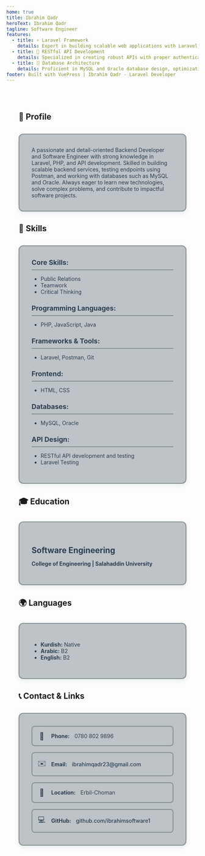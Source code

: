 ```yaml
---
home: true
title: Ibrahim Qadr
heroText: Ibrahim Qadr
tagline: Software Engineer
features:
  - title: ⚡ Laravel Framework
    details: Expert in building scalable web applications with Laravel, following MVC architecture and best practices
  - title: 🔗 RESTful API Development
    details: Specialized in creating robust APIs with proper authentication, validation, and documentation
  - title: 🗄️ Database Architecture
    details: Proficient in MySQL and Oracle database design, optimization, and complex query development
footer: Built with VuePress | Ibrahim Qadr - Laravel Developer
---
```


<div class="modern-portfolio">

## 👤 Profile

<div class="profile-card">
A passionate and detail-oriented Backend Developer and Software Engineer with strong knowledge in Laravel, PHP, and API development. Skilled in building scalable backend services, testing endpoints using Postman, and working with databases such as MySQL and Oracle. Always eager to learn new technologies, solve complex problems, and contribute to impactful software projects.
</div>

## 🧠 Skills

<div class="skills-card">

### Core Skills:
- Public Relations
- Teamwork
- Critical Thinking

### Programming Languages:
- PHP, JavaScript, Java

### Frameworks & Tools:
- Laravel, Postman, Git

### Frontend:
- HTML, CSS

### Databases:
- MySQL, Oracle

### API Design:
- RESTful API development and testing
- Laravel Testing

</div>

## 🎓 Education

<div class="education-card">
<h3>Software Engineering</h3>
<p><strong>College of Engineering | Salahaddin University</strong></p>
</div>

## 🌍 Languages

<div class="languages-card">
<ul>
<li><strong>Kurdish:</strong> Native</li>
<li><strong>Arabic:</strong> B2</li>
<li><strong>English:</strong> B2</li>
</ul>
</div>

## 📞 Contact & Links

<div class="contact-card">
<div class="contact-info">
<div class="contact-item">
<span class="icon">📱</span>
<strong>Phone:</strong> 0780 802 9896
</div>
<div class="contact-item">
<span class="icon">✉️</span>
<strong>Email:</strong> <a href="mailto:ibrahimqadr23@gmail.com">ibrahimqadr23@gmail.com</a>
</div>
<div class="contact-item">
<span class="icon">📍</span>
<strong>Location:</strong> Erbil-Choman
</div>
<div class="contact-item">
<span class="icon">💻</span>
<strong>GitHub:</strong> <a href="https://github.com/ibrahimsoftware1" target="_blank">github.com/ibrahimsoftware1</a>
</div>
</div>
</div>

</div>

<style>
:root {
  --primary-dark: #2C3E50;
  --primary-medium: #34495E;
  --neutral-medium: #7F8C8D;
  --neutral-light: #BDC3C7;
  --background-light: #ECFOF1;
  --text-dark: #2C3E50;
  --hover-color: #34495E;
}

.modern-portfolio {
  max-width: 1000px;
  margin: 0 auto;
  padding: 2rem;
  background: #ECFOF1;
  min-height: 100vh;
}

.profile-card,
.skills-card,
.education-card,
.languages-card,
.contact-card {
  background: var(--neutral-light);
  border: 2px solid var(--neutral-medium);
  border-radius: 12px;
  padding: 2rem;
  margin: 2rem 0;
  box-shadow: 0 4px 12px rgba(44, 62, 80, 0.1);
  transition: all 0.3s ease;
  color: var(--text-dark);
}

.profile-card:hover,
.skills-card:hover,
.education-card:hover,
.languages-card:hover,
.contact-card:hover {
  transform: translateY(-5px);
  box-shadow: 0 8px 25px rgba(44, 62, 80, 0.2);
  border-color: var(--primary-dark);
  background: #7F8C8D;
  color: #FFFFFF;
}

.skills-card h3 {
  color: var(--primary-dark);
  font-size: 1.1rem;
  margin: 1.5rem 0 0.8rem 0;
  border-bottom: 2px solid var(--neutral-medium);
  padding-bottom: 0.5rem;
}

.skills-card h3:first-of-type {
  margin-top: 0;
}

.education-card h3 {
  color: var(--primary-dark);
  font-size: 1.3rem;
  margin-bottom: 0.5rem;
}

.contact-info {
  display: grid;
  grid-template-columns: repeat(auto-fit, minmax(250px, 1fr));
  gap: 1rem;
}

.contact-item {
  display: flex;
  align-items: center;
  gap: 0.8rem;
  padding: 0.8rem;
  background: #ECFOF1;
  border-radius: 8px;
  border: 2px solid #7F8C8D;
  transition: all 0.2s ease;
}

.contact-item:hover {
  background: #7F8C8D;
  transform: scale(1.02);
  color: #FFFFFF;
  border: 3px solid #2C3E50;
}

.contact-item:hover a {
  color: #FFFFFF !important;
}

.contact-item .icon {
  font-size: 1.2rem;
  width: 24px;
  text-align: center;
}

.contact-item a {
  color: var(--primary-dark);
  text-decoration: none;
  font-weight: 500;
}

.contact-item a:hover {
  color: var(--hover-color);
  text-decoration: underline;
}

/* Dark Mode */
@media (prefers-color-scheme: dark) {
  :root {
    --background-light: #2C3E50;
    --neutral-light: #34495E;
    --text-dark: #ECFOF1;
  }
  
  .modern-portfolio {
    background: var(--background-light);
    color: var(--text-dark);
  }
}

@media (max-width: 768px) {
  .modern-portfolio {
    padding: 1rem;
  }
  
  .contact-info {
    grid-template-columns: 1fr;
    gap: 0.8rem;
  }
  
  .contact-item {
    padding: 0.6rem;
    border: 2px solid #BDC3C7;
    font-size: 0.9rem;
    flex-wrap: wrap;
    justify-content: flex-start;
  }
  
  .contact-item:hover {
    border: 2px solid #2C3E50;
    transform: none;
  }
  
  .contact-item .icon {
    font-size: 1rem;
    min-width: 20px;
    flex-shrink: 0;
  }
  
  .contact-item strong {
    font-size: 0.9rem;
  }
}
</style>